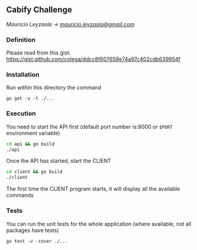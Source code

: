 ## Cabify Challenge
*Mauricio Leyzaola -> mauricio.leyzaola@gmail.com*

### Definition
Please read from this gist: 
https://gist.github.com/colega/ddcc8f607659e74a97c402cdb639954f

### Installation
Run within this directory the command
```$bash
go get -v -t ./...
``` 

### Execution
You need to start the API first (default port number is:8000 or `$PORT` environment variable)
```bash
cd api && go build
./api
```
Once the API has started, start the CLIENT
```bash
cd client && go build
./client
```
The first time the CLIENT program starts, it will display all the available commands 


### Tests
You can run the unit tests for the whole application (where available, not all packages have tests)
```
go test -v -cover ./...
```